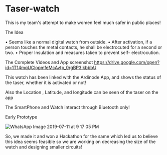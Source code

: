 # Taser-watch
This is my team's attempt to make women feel much safer in public places!

The Idea

• Seems like a normal digital watch from outside.
• After activation, if a person touches the metal contacts, he shall
be electrocuted for a second or two.
• Proper Insulation and measures taken to prevent self-
electrocution.
 
 
The Complete Videos and App screenshot
https://drive.google.com/open?id=1T14mqUClppmfeMcAvtp_0rgBP3IkbbbU
 
This watch has been linked with the Ardinode App, and shows the status of the taser, whether it is activated or not!

Also the Location , Latitude, and longitude can be seen of the taser on the app

The SmartPhone and Watch interact through Bluetooth only!

Early Prototype
 
 
![WhatsApp Image 2019-07-11 at 9 17 05 PM](https://user-images.githubusercontent.com/39722327/61065708-db33ec80-a421-11e9-90c5-713f10406884.jpeg)


So, we made it and won a Hackathon for the same which led us to believe this idea seems feasible so we are working on decreasing the size of the watch and designing smaller circuits!

